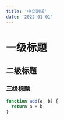 ```yaml
---
title: '中文测试'
date: '2022-01-01'
---
```


# 一级标题

## 二级标题

### 三级标题

```js
function add(a, b) {
  return a + b;
}
```